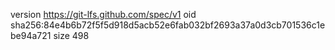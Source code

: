 version https://git-lfs.github.com/spec/v1
oid sha256:84e4b6b72f5f5d918d5acb52e6fab032bf2693a37a0d3cb701536c1ebe94a721
size 498
